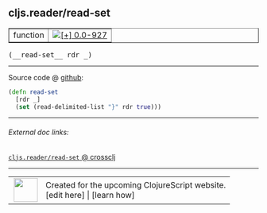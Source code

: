 ## cljs.reader/read-set



 <table border="1">
<tr>
<td>function</td>
<td><a href="https://github.com/cljsinfo/cljs-api-docs/tree/0.0-927"><img valign="middle" alt="[+] 0.0-927" title="Added in 0.0-927" src="https://img.shields.io/badge/+-0.0--927-lightgrey.svg"></a> </td>
</tr>
</table>


 <samp>
(__read-set__ rdr _)<br>
</samp>

---







Source code @ [github](https://github.com/clojure/clojurescript/blob/r2665/src/cljs/cljs/reader.cljs#L381-L383):

```clj
(defn read-set
  [rdr _]
  (set (read-delimited-list "}" rdr true)))
```

<!--
Repo - tag - source tree - lines:

 <pre>
clojurescript @ r2665
└── src
    └── cljs
        └── cljs
            └── <ins>[reader.cljs:381-383](https://github.com/clojure/clojurescript/blob/r2665/src/cljs/cljs/reader.cljs#L381-L383)</ins>
</pre>

-->

---



###### External doc links:

[`cljs.reader/read-set` @ crossclj](http://crossclj.info/fun/cljs.reader.cljs/read-set.html)<br>

---

 <table>
<tr><td>
<img valign="middle" align="right" width="48px" src="http://i.imgur.com/Hi20huC.png">
</td><td>
Created for the upcoming ClojureScript website.<br>
[edit here] | [learn how]
</td></tr></table>

[edit here]:https://github.com/cljsinfo/cljs-api-docs/blob/master/cljsdoc/cljs.reader_read-set.cljsdoc
[learn how]:https://github.com/cljsinfo/cljs-api-docs/wiki/cljsdoc-files

<!--

This information was too distracting to show to readers, but I'll leave it
commented here since it is helpful to:

- pretty-print the data used to generate this document
- and show how to retrieve that data



The API data for this symbol:

```clj
{:ns "cljs.reader",
 :name "read-set",
 :type "function",
 :signature ["[rdr _]"],
 :source {:code "(defn read-set\n  [rdr _]\n  (set (read-delimited-list \"}\" rdr true)))",
          :title "Source code",
          :repo "clojurescript",
          :tag "r2665",
          :filename "src/cljs/cljs/reader.cljs",
          :lines [381 383]},
 :full-name "cljs.reader/read-set",
 :full-name-encode "cljs.reader_read-set",
 :history [["+" "0.0-927"]]}

```

Retrieve the API data for this symbol:

```clj
;; from Clojure REPL
(require '[clojure.edn :as edn])
(-> (slurp "https://raw.githubusercontent.com/cljsinfo/cljs-api-docs/catalog/cljs-api.edn")
    (edn/read-string)
    (get-in [:symbols "cljs.reader/read-set"]))
```

-->

